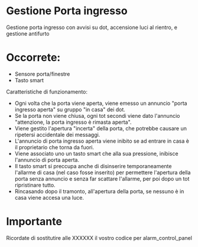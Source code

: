 # Gestione Porta ingresso
Gestione porta ingresso con avvisi su dot, accensione luci al rientro, e gestione antifurto

# Occorrete:
- Sensore porta/finestre
- Tasto smart

Caratteristiche di funzionamento:
- Ogni volta che la porta viene aperta, viene emesso un annuncio "porta ingresso aperta" su gruppo "in casa" dei dot.
- Se la porta non viene chiusa, ogni tot secondi viene dato l'annuncio "attenzione, la porta ingresso è rimasta aperta".
- Viene gestito l'apertura "incerta" della porta, che potrebbe causare un ripetersi accidentale dei messaggi.
- L'annuncio di porta ingresso aperta viene inibito se ad entrare in casa è il proprietario che torna da fuori.
- Viene associato uno un tasto smart che alla sua pressione, inibisce l'annuncio di porta aperta.
- Il tasto smart si preccupa anche di disinserire temporaneamente l'allarme di casa (nel caso fosse inserito) per permettere l'apertura della porta senza annuncio e senza far scattare l'allarme, per poi dopo un tot ripristinare tutto.
- Rincasando dopo il tramonto, all'apertura della porta, se nessuno è in casa viene accesa una luce.

# Importante
  Ricordate di sostitutire alle XXXXXX il vostro codice per alarm_control_panel
